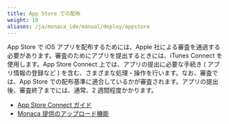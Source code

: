 ```yaml
---
title: App Store での配布
weight: 10
aliases: /ja/monaca_ide/manual/deploy/appstore
---
```


App Store で iOS アプリを配布するためには、Apple
社による審査を通過する必要があります。審査のためにアプリを提出するときには、iTunes
Connect を使用します。App Store Connect 上では、アプリの提出に必要な手続き
( アプリ情報の登録など )
を含む、さまざまな処理・操作を行います。なお、審査では、App Store
での配布基準に適合しているかが審査されます。アプリの提出後、審査終了までには、通常、2
週間程度かかります。

- [App Store Connect ガイド](itunes_connect)
- [Monaca 提供のアップロード機能](app_submission)